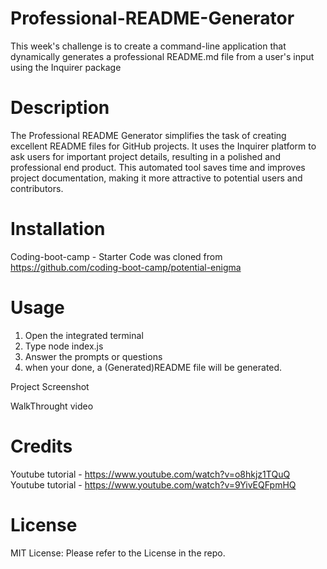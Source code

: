 # Professional-README-Generator

This week's challenge is to create a command-line application that dynamically generates a professional README.md file from a user's input using the Inquirer package

# Description

The Professional README Generator simplifies the task of creating excellent README files for GitHub projects. It uses the Inquirer platform to ask users for important project details, resulting in a polished and professional end product. This automated tool saves time and improves project documentation, making it more attractive to potential users and contributors.

# Installation

Coding-boot-camp - Starter Code was cloned from https://github.com/coding-boot-camp/potential-enigma

# Usage

1. Open the integrated terminal
2. Type node index.js
3. Answer the prompts or questions
4. when your done, a (Generated)README file will be generated.

Project Screenshot

WalkThrought video

# Credits

Youtube tutorial - https://www.youtube.com/watch?v=o8hkjz1TQuQ
Youtube tutorial - https://www.youtube.com/watch?v=9YivEQFpmHQ

# License

MIT License: Please refer to the License in the repo.
